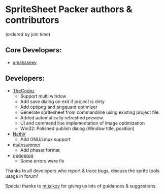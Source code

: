 # SpriteSheet Packer authors & contributors

(ordered by join time)

## Core Developers:
* [amakaseev](https://github.com/amakaseev)

## Developers:
* [TheCodez](https://github.com/TheCodez)
	* Support multi window
	* Add save dialog on exit if project is dirty
	* Add optipng and pngquant optimizer
    * Generate spritesheet from commandline using existing project file.
    * Added automatically refreshed preview.
    * UI and command line implementation of image optimization
    * Win32: Polished publish dialog (Window title, position)
* [NathV](https://github.com/NathV)
	* Add GNU/Linux support
* [matosummer](https://github.com/matosummer)
	* Add phaser format
* [gogoprog](https://github.com/gogoprog)
	* Some errors were fix
		
Thanks to all developers who report & trace bugs, discuss the sprite tools usage in forum!

Special thanks to [musikov](https://github.com/musikov) for giving us lots of guidances & suggestions.
